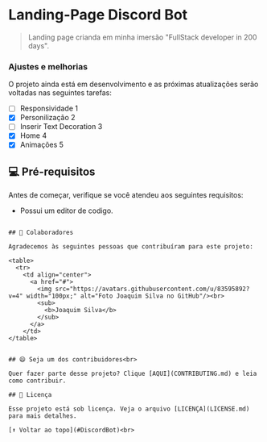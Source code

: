 # Landing-Page Discord Bot

> Landing page crianda em minha imersão "FullStack developer in 200 days".

### Ajustes e melhorias

O projeto ainda está em desenvolvimento e as próximas atualizações serão voltadas nas seguintes tarefas:

- [ ] Responsividade 1
- [x] Personilização 2
- [ ] Inserir Text Decoration 3
- [x] Home 4
- [x] Animações 5

## 💻 Pré-requisitos

Antes de começar, verifique se você atendeu aos seguintes requisitos:

* Possui um editor de codigo.

```

## 🤝 Colaboradores

Agradecemos às seguintes pessoas que contribuíram para este projeto:

<table>
  <tr>
    <td align="center">
      <a href="#">
        <img src="https://avatars.githubusercontent.com/u/83595892?v=4" width="100px;" alt="Foto Joaquim Silva no GitHub"/><br>
        <sub>
          <b>Joaquim Silva</b>
        </sub>
      </a>
    </td>
</table>


## 😄 Seja um dos contribuidores<br>

Quer fazer parte desse projeto? Clique [AQUI](CONTRIBUTING.md) e leia como contribuir.

## 📝 Licença

Esse projeto está sob licença. Veja o arquivo [LICENÇA](LICENSE.md) para mais detalhes.

[⬆ Voltar ao topo](#DiscordBot)<br>